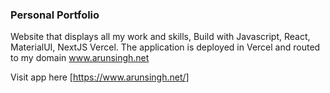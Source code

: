 

### Personal Portfolio

Website that displays all my work and skills, Build with Javascript, React, MaterialUI, NextJS Vercel. The application is deployed in Vercel and routed to my domain
www.arunsingh.net

Visit app here [https://www.arunsingh.net/]
